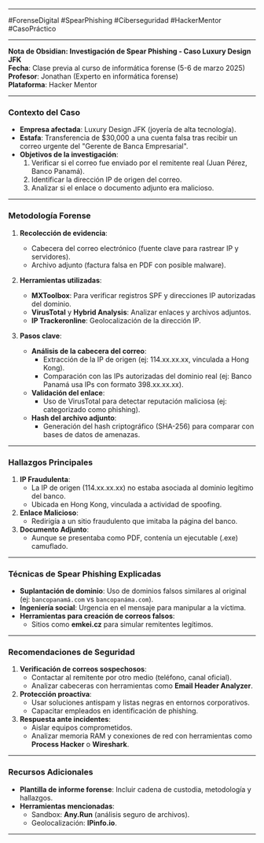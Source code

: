 
---

#ForenseDigital #SpearPhishing #Ciberseguridad #HackerMentor #CasoPráctico

---

**Nota de Obsidian: Investigación de Spear Phishing - Caso Luxury Design JFK**  
**Fecha**: Clase previa al curso de informática forense (5-6 de marzo 2025)  
**Profesor**: Jonathan (Experto en informática forense)  
**Plataforma**: Hacker Mentor  

---

### **Contexto del Caso**  
- **Empresa afectada**: Luxury Design JFK (joyería de alta tecnología).  
- **Estafa**: Transferencia de $30,000 a una cuenta falsa tras recibir un correo urgente del "Gerente de Banca Empresarial".  
- **Objetivos de la investigación**:  
  1. Verificar si el correo fue enviado por el remitente real (Juan Pérez, Banco Panamá).  
  2. Identificar la dirección IP de origen del correo.  
  3. Analizar si el enlace o documento adjunto era malicioso.  

---

### **Metodología Forense**  
1. **Recolección de evidencia**:  
   - Cabecera del correo electrónico (fuente clave para rastrear IP y servidores).  
   - Archivo adjunto (factura falsa en PDF con posible malware).  

2. **Herramientas utilizadas**:  
   - **MXToolbox**: Para verificar registros SPF y direcciones IP autorizadas del dominio.  
   - **VirusTotal** y **Hybrid Analysis**: Analizar enlaces y archivos adjuntos.  
   - **IP Trackeronline**: Geolocalización de la dirección IP.  

3. **Pasos clave**:  
   - **Análisis de la cabecera del correo**:  
     - Extracción de la IP de origen (ej: 114.xx.xx.xx, vinculada a Hong Kong).  
     - Comparación con las IPs autorizadas del dominio real (ej: Banco Panamá usa IPs con formato 398.xx.xx.xx).  
   - **Validación del enlace**:  
     - Uso de VirusTotal para detectar reputación maliciosa (ej: categorizado como phishing).  
   - **Hash del archivo adjunto**:  
     - Generación del hash criptográfico (SHA-256) para comparar con bases de datos de amenazas.  

---

### **Hallazgos Principales**  
1. **IP Fraudulenta**:  
   - La IP de origen (114.xx.xx.xx) no estaba asociada al dominio legítimo del banco.  
   - Ubicada en Hong Kong, vinculada a actividad de spoofing.  
2. **Enlace Malicioso**:  
   - Redirigía a un sitio fraudulento que imitaba la página del banco.  
3. **Documento Adjunto**:  
   - Aunque se presentaba como PDF, contenía un ejecutable (.exe) camuflado.  

---

### **Técnicas de Spear Phishing Explicadas**  
- **Suplantación de dominio**: Uso de dominios falsos similares al original (ej: `bancopanamá.com` vs `bancopanáma.com`).  
- **Ingeniería social**: Urgencia en el mensaje para manipular a la víctima.  
- **Herramientas para creación de correos falsos**:  
  - Sitios como **emkei.cz** para simular remitentes legítimos.  

---

### **Recomendaciones de Seguridad**  
1. **Verificación de correos sospechosos**:  
   - Contactar al remitente por otro medio (teléfono, canal oficial).  
   - Analizar cabeceras con herramientas como **Email Header Analyzer**.  
2. **Protección proactiva**:  
   - Usar soluciones antispam y listas negras en entornos corporativos.  
   - Capacitar empleados en identificación de phishing.  
3. **Respuesta ante incidentes**:  
   - Aislar equipos comprometidos.  
   - Analizar memoria RAM y conexiones de red con herramientas como **Process Hacker** o **Wireshark**.  

---

### **Recursos Adicionales**  
- **Plantilla de informe forense**: Incluir cadena de custodia, metodología y hallazgos.  
- **Herramientas mencionadas**:  
  - Sandbox: **Any.Run** (análisis seguro de archivos).  
  - Geolocalización: **IPinfo.io**.  

---
